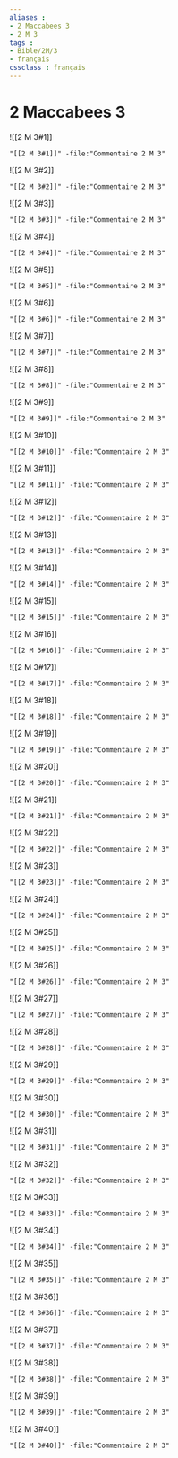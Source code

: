 ```yaml
---
aliases : 
- 2 Maccabees 3
- 2 M 3
tags : 
- Bible/2M/3
- français
cssclass : français
---
```


# 2 Maccabees 3

![[2 M 3#1]]

```query
"[[2 M 3#1]]" -file:"Commentaire 2 M 3"
```

![[2 M 3#2]]

```query
"[[2 M 3#2]]" -file:"Commentaire 2 M 3"
```

![[2 M 3#3]]

```query
"[[2 M 3#3]]" -file:"Commentaire 2 M 3"
```

![[2 M 3#4]]

```query
"[[2 M 3#4]]" -file:"Commentaire 2 M 3"
```

![[2 M 3#5]]

```query
"[[2 M 3#5]]" -file:"Commentaire 2 M 3"
```

![[2 M 3#6]]

```query
"[[2 M 3#6]]" -file:"Commentaire 2 M 3"
```

![[2 M 3#7]]

```query
"[[2 M 3#7]]" -file:"Commentaire 2 M 3"
```

![[2 M 3#8]]

```query
"[[2 M 3#8]]" -file:"Commentaire 2 M 3"
```

![[2 M 3#9]]

```query
"[[2 M 3#9]]" -file:"Commentaire 2 M 3"
```

![[2 M 3#10]]

```query
"[[2 M 3#10]]" -file:"Commentaire 2 M 3"
```

![[2 M 3#11]]

```query
"[[2 M 3#11]]" -file:"Commentaire 2 M 3"
```

![[2 M 3#12]]

```query
"[[2 M 3#12]]" -file:"Commentaire 2 M 3"
```

![[2 M 3#13]]

```query
"[[2 M 3#13]]" -file:"Commentaire 2 M 3"
```

![[2 M 3#14]]

```query
"[[2 M 3#14]]" -file:"Commentaire 2 M 3"
```

![[2 M 3#15]]

```query
"[[2 M 3#15]]" -file:"Commentaire 2 M 3"
```

![[2 M 3#16]]

```query
"[[2 M 3#16]]" -file:"Commentaire 2 M 3"
```

![[2 M 3#17]]

```query
"[[2 M 3#17]]" -file:"Commentaire 2 M 3"
```

![[2 M 3#18]]

```query
"[[2 M 3#18]]" -file:"Commentaire 2 M 3"
```

![[2 M 3#19]]

```query
"[[2 M 3#19]]" -file:"Commentaire 2 M 3"
```

![[2 M 3#20]]

```query
"[[2 M 3#20]]" -file:"Commentaire 2 M 3"
```

![[2 M 3#21]]

```query
"[[2 M 3#21]]" -file:"Commentaire 2 M 3"
```

![[2 M 3#22]]

```query
"[[2 M 3#22]]" -file:"Commentaire 2 M 3"
```

![[2 M 3#23]]

```query
"[[2 M 3#23]]" -file:"Commentaire 2 M 3"
```

![[2 M 3#24]]

```query
"[[2 M 3#24]]" -file:"Commentaire 2 M 3"
```

![[2 M 3#25]]

```query
"[[2 M 3#25]]" -file:"Commentaire 2 M 3"
```

![[2 M 3#26]]

```query
"[[2 M 3#26]]" -file:"Commentaire 2 M 3"
```

![[2 M 3#27]]

```query
"[[2 M 3#27]]" -file:"Commentaire 2 M 3"
```

![[2 M 3#28]]

```query
"[[2 M 3#28]]" -file:"Commentaire 2 M 3"
```

![[2 M 3#29]]

```query
"[[2 M 3#29]]" -file:"Commentaire 2 M 3"
```

![[2 M 3#30]]

```query
"[[2 M 3#30]]" -file:"Commentaire 2 M 3"
```

![[2 M 3#31]]

```query
"[[2 M 3#31]]" -file:"Commentaire 2 M 3"
```

![[2 M 3#32]]

```query
"[[2 M 3#32]]" -file:"Commentaire 2 M 3"
```

![[2 M 3#33]]

```query
"[[2 M 3#33]]" -file:"Commentaire 2 M 3"
```

![[2 M 3#34]]

```query
"[[2 M 3#34]]" -file:"Commentaire 2 M 3"
```

![[2 M 3#35]]

```query
"[[2 M 3#35]]" -file:"Commentaire 2 M 3"
```

![[2 M 3#36]]

```query
"[[2 M 3#36]]" -file:"Commentaire 2 M 3"
```

![[2 M 3#37]]

```query
"[[2 M 3#37]]" -file:"Commentaire 2 M 3"
```

![[2 M 3#38]]

```query
"[[2 M 3#38]]" -file:"Commentaire 2 M 3"
```

![[2 M 3#39]]

```query
"[[2 M 3#39]]" -file:"Commentaire 2 M 3"
```

![[2 M 3#40]]

```query
"[[2 M 3#40]]" -file:"Commentaire 2 M 3"
```

